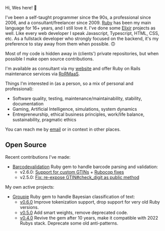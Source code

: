 Hi, Wes here! :wave:

I've been a self-taught programmer since the 90s, a professional since 2006, and a consultant/freelancer since 2009. [Ruby](https://github.com/ruby) has been my main language for 16+ years, and I still love it. I've done some [Elixir](https://github.com/elixir-lang) projects as well. Like every web developer I speak Javascript, Typescript, HTML, CSS, etc. As a fullstack developer who strongly focused on the backend, it's my preference to stay away from them when possible. 🙃

Most of my code is hidden away in (clients') private repositories, but when possible I make open source contributions.

I'm available as consultant via my [website](https://www.narnach.com) and offer Ruby on Rails maintenance services via [RoRMaaS](https://www.rormaas.com).

Things I'm interested in (as a person, so a mix of personal and professional):

- Software quality, testing, maintenance/maintainability, stability, documentation
- Gaming, Artificial Intelligence, simulations, system dynamics
- Entrepreneurship, ethical business principles, work/life balance, sustainability, pragmatic ethics

You can reach me by [email](mailto:wes@narnach.com) or in context in other places.

## Open Source

Recent contributions I've made:

- [Barcodevalidation](https://github.com/marketplacer/barcodevalidation) Ruby gem to handle barcode parsing and validation:
  - v2.6.0: [Support for custom GTINs](https://github.com/marketplacer/barcodevalidation/pull/29) + [Rubocop fixes](https://github.com/marketplacer/barcodevalidation/pull/31)
  - v2.5.0: [Fix: re-expose GTIN#check_digit as public method](https://github.com/marketplacer/barcodevalidation/pull/28)
 
 My own active projects:
 
 - [Groupie](https://github.com/Narnach/groupie) Ruby gem to handle Bayesian classification of text:
   - [v0.6.0](https://github.com/Narnach/groupie/releases/tag/v0.6.0) Improve tokenization support, drop support for very old Ruby versions.
   - [v0.5.0](https://github.com/Narnach/groupie/releases/tag/v0.5.0) Add smart weights, remove deprecated code.
   - [v0.4.0](https://github.com/Narnach/groupie/releases/tag/v0.4.0) Revive the gem after 10 years, make it compatible with 2022 Rubys stack. Deprecate some old anti-patterns.
